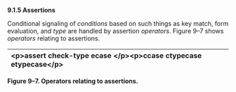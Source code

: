 **9.1.5 Assertions** 

Conditional signaling of *conditions* based on such things as key match, form evaluation, and *type* are handled by assertion *operators*. Figure 9–7 shows *operators* relating to assertions. 

|\<p\>**assert check-type ecase** \</p\>\<p\>**ccase ctypecase etypecase**\</p\>|
| :- |


**Figure 9–7. Operators relating to assertions.** 

